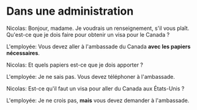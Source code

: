 # Dans une administration

Nicolas: Bonjour, madame. Je voudrais un renseignement, s'il vous plaît. Qu'est-ce que je dois faire pour obtenir un visa pour le Canada ?

L'employée: Vous devez aller à l'ambassade du Canada **avec les papiers nécessaires**.

Nicolas: Et quels papiers est-ce que je dois apporter ?

L'employée: Je ne sais pas. Vous devez téléphoner à l'ambassade.

Nicolas: Est-ce qu'il faut un visa pour aller du Canada aux États-Unis ?

L'employée: Je ne crois pas, **mais** vous devez demander à l'ambassade.
